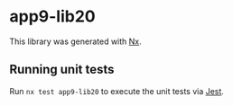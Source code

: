 # app9-lib20

This library was generated with [Nx](https://nx.dev).

## Running unit tests

Run `nx test app9-lib20` to execute the unit tests via [Jest](https://jestjs.io).
